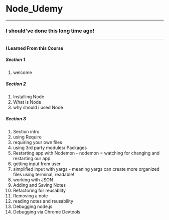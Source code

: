 # Node_Udemy
------------------------------------------------------------
### I should've done this long time ago!

---------------------------------------

#### I Learned From this Course

##### Section 1
1. welcome

##### Section 2
1. Installing Node
2. What is Node
3. why should i used Node

##### Section 3
1. Section intro
2. using Require
3. requiring your own files
4. using 3rd party modules/ Packages
5. Restarting app with Nodemon
            -  nodemon = watching for changing  and restarting our app
6. getting input from user
7. simplified input with yargs
            - meaning yargs can create more organized files using terminal, readable!
8. working with JSON
9. Adding and Saving Notes
10. Refactoring for reusablity
11. Removing a note
12. reading notes and reusability
13. Debugging node.js
14. Debugging via Chrome Devtools

